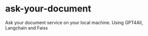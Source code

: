 # ask-your-document
Ask your document service on your local machine. Using GPT4All, Langchain and Faiss
